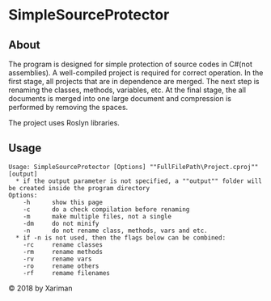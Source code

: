
# SimpleSourceProtector


## About

The program is designed for simple protection of source codes in C#(not assemblies). A well-compiled project is required for correct operation. In the first stage, 
all projects that are in dependence are merged. The next step is renaming the classes, methods, variables, etc. At the final stage, the all documents is merged into 
one large document and compression is performed by removing the spaces.

The project uses Roslyn libraries.

## Usage
```
Usage: SimpleSourceProtector [Options] ""FullFilePath\Project.cproj"" [output]
  * if the output parameter is not specified, a ""output"" folder will be created inside the program directory
Options:
    -h      show this page
    -c      do a check compilation before renaming
    -m      make multiple files, not a single
    -dm     do not minify
    -n      do not rename class, methods, vars and etc.
  * if -n is not used, then the flags below can be combined:
    -rc     rename classes
    -rm     rename methods
    -rv     rename vars
    -ro     rename others
    -rf     remame filenames
```

© 2018  by Xariman
